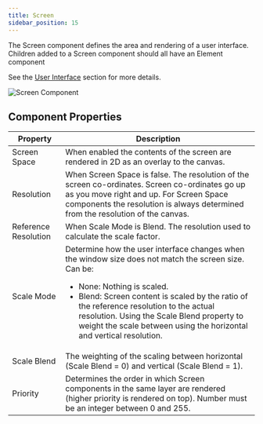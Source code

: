 ```yaml
---
title: Screen
sidebar_position: 15
---
```


The Screen component defines the area and rendering of a user interface. Children added to a Screen component should all have an Element component

See the [User Interface][0] section for more details.

![Screen Component][1]

## Component Properties

| Property             | Description |
|----------------------|-------------|
| Screen Space         | When enabled the contents of the screen are rendered in 2D as an overlay to the canvas. |
| Resolution           | When Screen Space is false. The resolution of the screen co-ordinates. Screen co-ordinates go up as you move right and up. For Screen Space components the resolution is always determined from the resolution of the canvas. |
| Reference Resolution | When Scale Mode is Blend. The resolution used to calculate the scale factor. |
| Scale Mode           | Determine how the user interface changes when the window size does not match the screen size. Can be: <ul><li>None: Nothing is scaled.</li><li>Blend: Screen content is scaled by the ratio of the reference resolution to the actual resolution. Using the Scale Blend property to weight the scale between using the horizontal and vertical resolution.</li></ul> |
| Scale Blend          | The weighting of the scaling between horizontal (Scale Blend = 0) and vertical (Scale Blend = 1). |
| Priority             | Determines the order in which Screen components in the same layer are rendered (higher priority is rendered on top). Number must be an integer between 0 and 255. |

[0]: /user-manual/user-interface
[1]: /images/user-manual/scenes/components/component-screen.png
